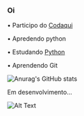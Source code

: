 ### Oi
 • Participo do <a href=https://codaqui.dev/>Codaqui</a>
 
 • Apredendo python
 
 • Estudando <a href=https://www.python.org/>Python</a>
 
 • Aprendendo Git

![Anurag's GitHub stats](https://github-readme-stats.vercel.app/api?username=LuizFernando-TC&show_icons=true&theme=vue-dark)

Em desenvolvimento...

![Alt Text](https://media.giphy.com/media/m2Q7FEc0bEr4I/giphy.gif)
